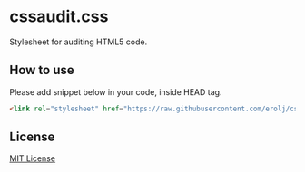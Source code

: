 # cssaudit.css
Stylesheet for auditing HTML5 code.

## How to use
Please add snippet below in your code, inside HEAD tag.
```html
<link rel="stylesheet" href="https://raw.githubusercontent.com/erolj/cssaudit/master/cssaudit.min.css" crossorigin="anonymous">
```

## License
[MIT License](https://github.com/erolj/cssaudit/blob/master/LICENSE)
